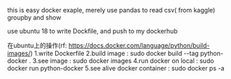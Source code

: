this is easy docker exaple, merely use pandas to read csv( from kaggle) groupby and show

use ubuntu 18 to write Dockfile, and push to my dockerhub


在ubuntu上的操作(rf: https://docs.docker.com/language/python/build-images/)
  1.write Dockerfile
  2.build image : sudo docker build --tag python-docker .
  3.see image : sudo docker images
  4.run docker on local : sudo docker run python-docker
  5.see alive docker container : sudo docker ps -a
